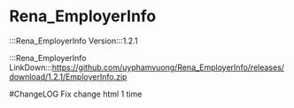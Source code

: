# Rena_EmployerInfo

:::Rena_EmployerInfo Version:::1.2.1

:::Rena_EmployerInfo LinkDown:::https://github.com/uyphamvuong/Rena_EmployerInfo/releases/download/1.2.1/EmployerInfo.zip

#ChangeLOG
Fix change html 1 time
